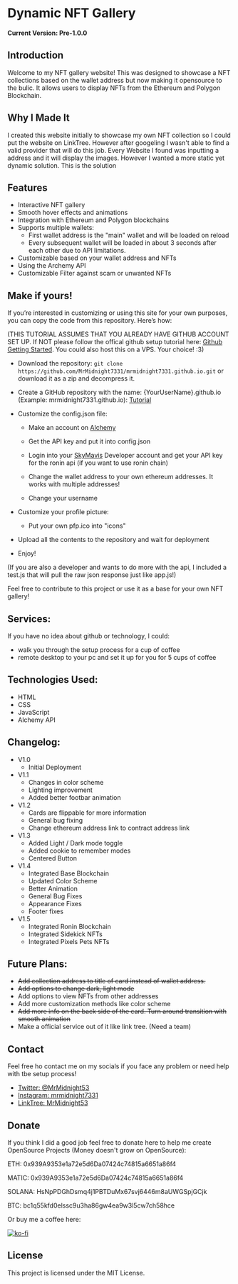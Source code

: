 # Dynamic NFT Gallery
**Current Version: Pre-1.0.0**

## Introduction

Welcome to my NFT gallery website! This was designed to showcase a NFT collections based on the wallet address but now making it opensource to the bulic. It allows users to display NFTs from the Ethereum and Polygon Blockchain.

## Why I Made It

I created this website initially to showcase my own NFT collection so I could put the website on LinkTree. However after googeling I wasn't able to find a valid provider that will do this job. Every Website I found was inputting a address and it will display the images. However I wanted a more static yet dynamic solution. This is the solution


## Features

- Interactive NFT gallery
- Smooth hover effects and animations
- Integration with Ethereum and Polygon blockchains
- Supports multiple wallets:
    - First wallet address is the "main" wallet and will be loaded on reload
    - Every subsequent wallet will be loaded in about 3 seconds after each other due to API limitations.
- Customizable based on your wallet address and NFTs
- Using the Archemy API
- Customizable Filter against scam or unwanted NFTs


## Make if yours!

If you’re interested in customizing or using this site for your own purposes, you can copy the code from this repository. Here’s how:

(THIS TUTORIAL ASSUMES THAT YOU ALREADY HAVE GITHUB ACCOUNT SET UP. If NOT please follow the offical github setup tutorial here: [Github Getting Started](https://docs.github.com/en/get-started/start-your-journey/creating-an-account-on-github). You could also host this on a VPS. Your choice! :3)

- Download the repository: `git clone https://github.com/MrMidnight7331/mrmidnight7331.github.io.git` or download it as a zip and decompress it.
- Create a GitHub repository with the name: {YourUserName}.github.io (Example: mrmidnight7331.github.io): [Tutorial](https://docs.github.com/en/pages/getting-started-with-github-pages/creating-a-github-pages-site)
- Customize the config.json file:
    - Make an account on [Alchemy](https://www.alchemy.com/nft-api)
    - Get the API key and put it into config.json
    - Login into your [SkyMavis](https://developers.skymavis.com/console/applications/) Developer account and get your API key for the ronin api (if you want to use ronin chain)

    - Change the wallet address to your own ethereum addresses. It works with multiple addresses!
    - Change your username

- Customize your profile picture:
    - Put your own pfp.ico into "icons"
- Upload all the contents to the repository and wait for deployment
- Enjoy!

(If you are also a developer and wants to do more with the api, I included a test.js that will pull the raw json response just like app.js!)

Feel free to contribute to this project or use it as a base for your own NFT gallery!

## Services:

If you have no idea about github or technology, I could:
- walk you through the setup process for a cup of coffee
- remote desktop to your pc and set it up for you for 5 cups of coffee

## Technologies Used:

- HTML
- CSS
- JavaScript
- Alchemy API

## Changelog:
- V1.0 
    - Initial Deployment
- V1.1
    - Changes in color scheme
    - Lighting improvement
    - Added better footbar animation
- V1.2
    - Cards are flippable for more information
    - General bug fixing
    - Change ethereum address link to contract address link
- V1.3
    - Added Light / Dark mode toggle
    - Added cookie to remember modes
    - Centered Button
- V1.4
    - Integrated Base Blockchain
    - Updated Color Scheme
    - Better Animation
    - General Bug Fixes
    - Appearance Fixes
    - Footer fixes
- V1.5
    - Integrated Ronin Blockchain
    - Integrated Sidekick NFTs
    - Integrated Pixels Pets NFTs

## Future Plans:
- ~~Add collection address to title of card instead of wallet address.~~
- ~~Add options to change dark, light mode~~
- Add options to view NFTs from other addresses
- Add more customization methods like color scheme
- ~~Add more info on the back side of the card. Turn around transition with smooth animation~~
- Make a official service out of it like link tree. (Need a team)


## Contact
Feel free ho contact me on my socials if you face any problem or need help with tbe setup process!

- [Twitter: @MrMidnight53](https://twitter.com/MrMidnight53)
- [Instagram: mrmidnight7331](https://www.instagram.com/mrmidnight7331)
- [LinkTree: MrMidnight53](https://linktr.ee/MrMidnight53)

## Donate
If you think I did a good job feel free to donate here to help me create OpenSource Projects (Money doesn't grow on OpenSource):

ETH: 0x939A9353e1a72e5d6Da07424c74815a6651a86f4

MATIC: 0x939A9353e1a72e5d6Da07424c74815a6651a86f4

SOLANA: HsNpPDGhDsmq4j1PBTDuMx67svj6446m8aUWGSpjGCjk

BTC: bc1q55kfd0elssc9u3ha86gw4ea9w3l5cw7ch58hce

Or buy me a coffee here:

[![ko-fi](https://ko-fi.com/img/githubbutton_sm.svg)](https://ko-fi.com/S6S7NRQSG)

## License

This project is licensed under the MIT License.

